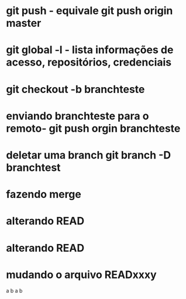 # git push - equivale git push origin master
# git global -l - lista informações de acesso, repositórios, credenciais
# git checkout -b branchteste
# enviando branchteste para o remoto- git push orgin branchteste
# deletar uma branch git branch -D branchtest
# fazendo merge
# alterando READ
# alterando READ
# mudando o arquivo READxxxy
a
b
a
b
